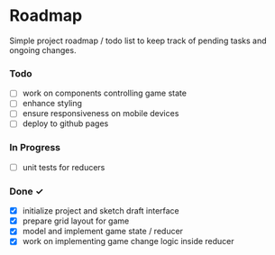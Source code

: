 # Roadmap

Simple project roadmap / todo list to keep track of pending tasks and ongoing changes.

### Todo

- [ ] work on components controlling game state
- [ ] enhance styling
- [ ] ensure responsiveness on mobile devices
- [ ] deploy to github pages

### In Progress

- [ ] unit tests for reducers

### Done ✓

- [x] initialize project and sketch draft interface
- [x] prepare grid layout for game
- [x] model and implement game state / reducer
- [x] work on implementing game change logic inside reducer
